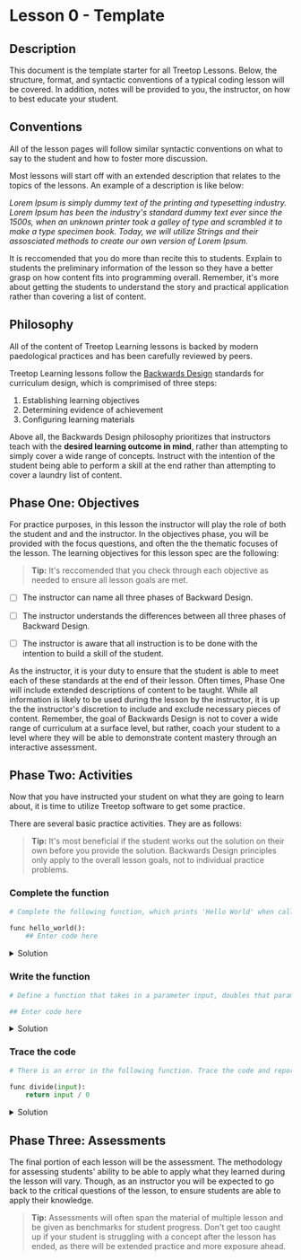 # **Lesson 0 - Template**

## Description

This document is the template starter for all Treetop Lessons. Below, the structure, format, and syntactic conventions of a typical coding lesson will be covered. In addition, notes will be provided to you, the instructor, on how to best educate your student.

## Conventions

All of the lesson pages will follow similar syntactic conventions on what to say to the student and how to foster more discussion.

Most lessons will start off with an extended description that relates to the topics of the lessons. An example of a description is like below:

_Lorem Ipsum is simply dummy text of the printing and typesetting industry. Lorem Ipsum has been the industry's standard dummy text ever since the 1500s, when an unknown printer took a galley of type and scrambled it to make a type specimen book. Today, we will utilize Strings and their assosciated methods to create our own version of Lorem Ipsum._

It is reccomended that you do more than recite this to students. Explain to students the preliminary information of the lesson so they have a better grasp on how content fits into programming overall. Remember, it's more about getting the students to understand the story and practical application rather than covering a list of content.

## Philosophy

All of the content of Treetop Learning lessons is backed by modern paedological practices and has been carefully reviewed by peers.

Treetop Learning lessons follow the [Backwards Design](https://www.modelteaching.com/education-articles/lesson-curriculum-planning/backwards-design-in-lesson-planning) standards for curriculum design, which is comprimised of three steps:

1. Establishing learning objectives
2. Determining evidence of achievement
3. Configuring learning materials

Above all, the Backwards Design philosophy prioritizes that instructors teach with the **desired learning outcome in mind**, rather than attempting to simply cover a wide range of concepts. Instruct with the intention of the student being able to perform a skill at the end rather than attempting to cover a laundry list of content.

## **Phase One: Objectives**

For practice purposes, in this lesson the instructor will play the role of both the student and and the instructor. In the objectives phase, you will be provided with the focus questions, and often the the thematic focuses of the lesson. The learning objectives for this lesson spec are the following:

> **Tip:** It's reccomended that you check through each objective as needed to ensure all lesson goals are met.

- [ ] The instructor can name all three phases of Backward Design.

- [ ] The instructor understands the differences between all three phases of Backward Design.

- [ ] The instructor is aware that all instruction is to be done with the intention to build a skill of the student.

As the instructor, it is your duty to ensure that the student is able to meet each of these standards at the end of their lesson. Often times, Phase One will include extended descriptions of content to be taught. While all information is likely to be used during the lesson by the instructor, it is up the the instructor's discretion to include and exclude necessary pieces of content. Remember, the goal of Backwards Design is not to cover a wide range of curriculum at a surface level, but rather, coach your student to a level where they will be able to demonstrate content mastery through an interactive assessment.

## **Phase Two: Activities**

Now that you have instructed your student on what they are going to learn about, it is time to utilize Treetop software to get some practice.

There are several basic practice activities. They are as follows:

> **Tip:** It's most beneficial if the student works out the solution on their own before you provide the solution. Backwards Design principles only apply to the overall lesson goals, not to individual practice problems.

### **Complete the function**

```python
# Complete the following function, which prints 'Hello World' when called.

func hello_world():
    ## Enter code here

```

<details>
<summary> Solution</summary>

```python
print('Hello World')
```

</details>

### **Write the function**

```python
# Define a function that takes in a parameter input, doubles that parameter, and then returns the result

## Enter code here
```

<details>
<summary> Solution</summary>

```python
func double(input):
    return input * 2
```

</details>

### **Trace the code**

```python
# There is an error in the following function. Trace the code and report the error.

func divide(input):
    return input / 0

```

<details>
<summary> Solution</summary>

```python
ZeroDivisionError: integer division or modulo by zero
```

</details>

## **Phase Three: Assessments**

The final portion of each lesson will be the assessment. The methodology for assessing students' ability to be able to apply what they learned during the lesson will vary. Though, as an instructor you will be expected to go back to the critical questions of the lesson, to ensure students are able to apply their knowledge.

> **Tip:** Assessments will often span the material of multiple lesson and be given as benchmarks for student progress. Don't get too caught up if your student is struggling with a concept after the lesson has ended, as there will be extended practice and more exposure ahead.
